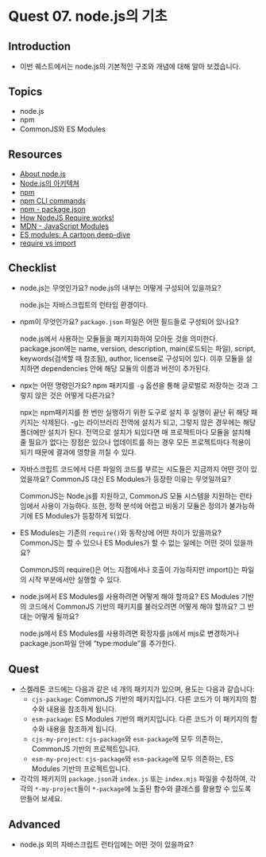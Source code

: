 # Quest 07. node.js의 기초

## Introduction

* 이번 퀘스트에서는 node.js의 기본적인 구조와 개념에 대해 알아 보겠습니다.

## Topics

* node.js
* npm
* CommonJS와 ES Modules

## Resources

* [About node.js](https://nodejs.org/ko/about/)
* [Node.js의 아키텍쳐](https://edu.goorm.io/learn/lecture/557/%ED%95%9C-%EB%88%88%EC%97%90-%EB%81%9D%EB%82%B4%EB%8A%94-node-js/lesson/174356/node-js%EC%9D%98-%EC%95%84%ED%82%A4%ED%85%8D%EC%B3%90)
* [npm](https://docs.npmjs.com/about-npm)
* [npm CLI commands](https://docs.npmjs.com/cli/v7/commands)
* [npm - package.json](https://docs.npmjs.com/cli/v7/configuring-npm/package-json)
* [How NodeJS Require works!](https://www.thirdrocktechkno.com/blog/how-nodejs-require-works)
* [MDN - JavaScript Modules](https://developer.mozilla.org/ko/docs/Web/JavaScript/Guide/Modules)
* [ES modules: A cartoon deep-dive](https://hacks.mozilla.org/2018/03/es-modules-a-cartoon-deep-dive/)
* [require vs import](https://www.geeksforgeeks.org/difference-between-node-js-require-and-es6-import-and-export/)

## Checklist

* node.js는 무엇인가요? node.js의 내부는 어떻게 구성되어 있을까요?
   
   node.js는 자바스크립트의 런타임 환경이다. 
* npm이 무엇인가요? `package.json` 파일은 어떤 필드들로 구성되어 있나요?
   
   node.js에서 사용하는 모듈들을 패키지화하여 모아둔 것을 의미한다. package.json에는 name, version, description, main(로드되는 파일), script, keywords(검색할 때 참조됨), author, license로 구성되어 있다. 이후 모듈을 설치하면 dependencies 안에 해당 모듈의 이름과 버전이 추가된다.
* npx는 어떤 명령인가요? npm 패키지를 `-g` 옵션을 통해 글로벌로 저장하는 것과 그렇지 않은 것은 어떻게 다른가요?

  npx는 npm패키지를 한 번만 실행하기 위한 도구로 설치 후 실행이 끝난 뒤 해당 패키지는 삭제된다. -g는 라이브러리 전역에 설치가 되고, 그렇지 않은 경우에는 해당 폴더에만 설치가 된다. 전역으로 설치가 되있다면 매 프로젝트마다 모듈을 설치해 줄 필요가 없다는 장점은 있으나 업데이트를 하는 경우 모든 프로젝트마다 적용이 되기 때문에 결과에 영향을 끼칠 수 있다. 
* 자바스크립트 코드에서 다른 파일의 코드를 부르는 시도들은 지금까지 어떤 것이 있었을까요? CommonJS 대신 ES Modules가 등장한 이유는 무엇일까요?

  CommonJS는 Node.js를 지원하고, CommonJS 모듈 시스템을 지원하는 런타임에서 사용이 가능하다. 또한, 정적 분석에 어렵고 비동기 모듈은 정의가 불가능하기에 ES Modules가 등장하게 되었다.
* ES Modules는 기존의 `require()`와 동작상에 어떤 차이가 있을까요? CommonJS는 할 수 있으나 ES Modules가 할 수 없는 일에는 어떤 것이 있을까요?

  CommonJS의 require()은 어느 지점에서나 호출이 가능하지만 import()는 파일의 시작 부분에서만 실행할 수 있다. 
* node.js에서 ES Modules를 사용하려면 어떻게 해야 할까요? ES Modules 기반의 코드에서 CommonJS 기반의 패키지를 불러오려면 어떻게 해야 할까요? 그 반대는 어떻게 될까요?

   node.js에서 ES Modules를 사용하려면 확장자를 js에서 mjs로 변경하거나 package.json파일 안에 “type:module”를 추가한다.

## Quest

* 스켈레톤 코드에는 다음과 같은 네 개의 패키지가 있으며, 용도는 다음과 같습니다:
  * `cjs-package`: CommonJS 기반의 패키지입니다. 다른 코드가 이 패키지의 함수와 내용을 참조하게 됩니다.
  * `esm-package`: ES Modules 기반의 패키지입니다. 다른 코드가 이 패키지의 함수와 내용을 참조하게 됩니다.
  * `cjs-my-project`: `cjs-package`와 `esm-package`에 모두 의존하는, CommonJS 기반의 프로젝트입니다.
  * `esm-my-project`: `cjs-package`와 `esm-package`에 모두 의존하는, ES Modules 기반의 프로젝트입니다.
* 각각의 패키지의 `package.json`과 `index.js` 또는 `index.mjs` 파일을 수정하여, 각각의 `*-my-project`들이 `*-package`에 노출된 함수와 클래스를 활용할 수 있도록 만들어 보세요.

## Advanced

* node.js 외의 자바스크립트 런타임에는 어떤 것이 있을까요?
